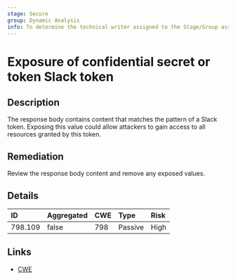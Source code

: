 ```yaml
---
stage: Secure
group: Dynamic Analysis
info: To determine the technical writer assigned to the Stage/Group associated with this page, see https://about.gitlab.com/handbook/engineering/ux/technical-writing/#assignments
---
```


# Exposure of confidential secret or token Slack token

## Description

The response body contains content that matches the pattern of a Slack token.
Exposing this value could allow attackers to gain access to all resources granted by this token.

## Remediation

Review the response body content and remove any exposed values.

## Details

| ID | Aggregated | CWE | Type | Risk |
|:---|:--------|:--------|:--------|:--------|
| 798.109 | false | 798 | Passive | High |

## Links

- [CWE](https://cwe.mitre.org/data/definitions/798.html)
